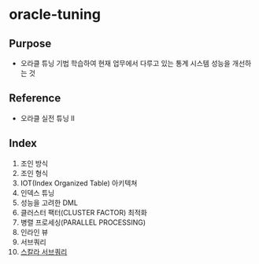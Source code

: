 # oracle-tuning

## Purpose
- 오라클 튜닝 기법 학습하여 현재 업무에서 다루고 있는 통계 시스템 성능을 개선하는 것
## Reference
- 오라클 실전 튜닝 II
## Index
1. 조인 방식
2. 조인 형식
3. IOT(Index Organized Table) 아키텍쳐
4. 인덱스 튜닝
5. 성능을 고려한 DML
6. 클러스터 팩터(CLUSTER FACTOR) 최적화
7. 병렬 프로세싱(PARALLEL PROCESSING)
8. 인라인 뷰
9. 서브쿼리
10. [스칼라 서브쿼리](https://github.com/eurowondollaryen/tech-note/oracle-tuning/blob/master/10.scala%20subquery.md)
